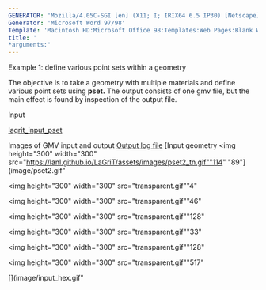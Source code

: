 ```yaml
---
GENERATOR: 'Mozilla/4.05C-SGI [en] (X11; I; IRIX64 6.5 IP30) [Netscape]'
Generator: 'Microsoft Word 97/98'
Template: 'Macintosh HD:Microsoft Office 98:Templates:Web Pages:Blank Web Page'
title: '
*arguments:'
---
```


Example 1: define various point sets within a geometry

 The objective is to take a geometry with multiple materials and define
 various point sets using **pset.**
 The output consists of one gmv file, but the main effect is found by
 inspection of the output file.

Input

 [lagrit\_input\_pset](../lagrit_input_pset)

Images of GMV input and output
[Output log file](../output_pset)
[Input geometry 
<img height="300" width="300" src="https://lanl.github.io/LaGriT/assets/images/pset2_tn.gif""114"
"89"](image/pset2.gif"

<img height="300" width="300" src="transparent.gif""4" 

<img height="300" width="300" src="transparent.gif""46" 

<img height="300" width="300" src="transparent.gif""128" 

<img height="300" width="300" src="transparent.gif""33" 

<img height="300" width="300" src="transparent.gif""128" 

<img height="300" width="300" src="transparent.gif""517" 

  [](image/input_hex.gif"
 
 
